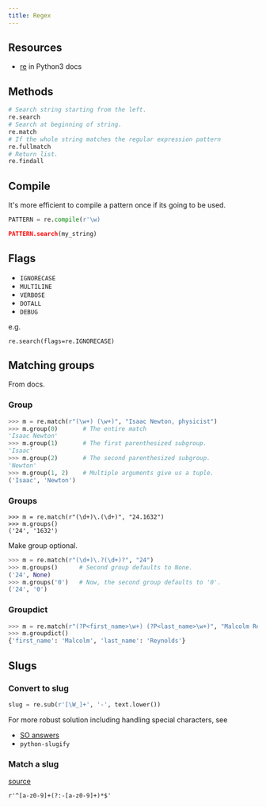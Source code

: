 ```yaml
---
title: Regex
---
```


## Resources

- [re](https://docs.python.org/3/library/re.html) in Python3 docs


## Methods

```python
# Search string starting from the left.
re.search
# Search at beginning of string.
re.match
# If the whole string matches the regular expression pattern
re.fullmatch
# Return list.
re.findall
```


## Compile

It's more efficient to compile a pattern once if its going to be used.

```python
PATTERN = re.compile(r'\w)

PATTERN.search(my_string)
```


## Flags

- `IGNORECASE`
- `MULTILINE`
- `VERBOSE`
- `DOTALL`
- `DEBUG`

e.g.
```
re.search(flags=re.IGNORECASE)
```

## Matching groups

From docs.

### Group

```python
>>> m = re.match(r"(\w+) (\w+)", "Isaac Newton, physicist")
>>> m.group(0)       # The entire match
'Isaac Newton'
>>> m.group(1)       # The first parenthesized subgroup.
'Isaac'
>>> m.group(2)       # The second parenthesized subgroup.
'Newton'
>>> m.group(1, 2)    # Multiple arguments give us a tuple.
('Isaac', 'Newton')
```

### Groups

```
>>> m = re.match(r"(\d+)\.(\d+)", "24.1632")
>>> m.groups()
('24', '1632')
```

Make group optional.

```python
>>> m = re.match(r"(\d+)\.?(\d+)?", "24")
>>> m.groups()      # Second group defaults to None.
('24', None)
>>> m.groups('0')   # Now, the second group defaults to '0'.
('24', '0')
```

### Groupdict

```python
>>> m = re.match(r"(?P<first_name>\w+) (?P<last_name>\w+)", "Malcolm Reynolds")
>>> m.groupdict()
{'first_name': 'Malcolm', 'last_name': 'Reynolds'}
```

## Slugs

### Convert to slug

```python
slug = re.sub(r'[\W_]+', '-', text.lower())
```

For more robust solution including handling special characters, see

- [SO answers](https://stackoverflow.com/questions/5574042/string-slugification-in-python)
- `python-slugify`

### Match a slug

[source](https://www.regextester.com/104056)

`r'^[a-z0-9]+(?:-[a-z0-9]+)*$'`
